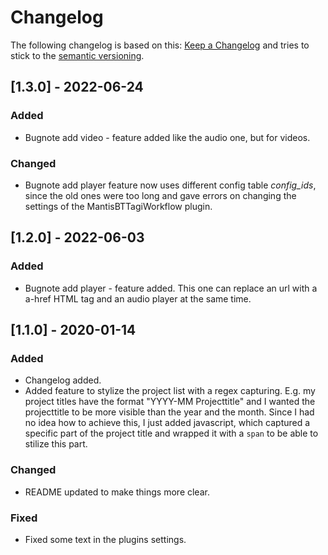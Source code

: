 # Changelog

The following changelog is based on this: [Keep a Changelog](http://keepachangelog.com/en/1.0.0/) and tries to stick to the [semantic versioning](http://semver.org/spec/v2.0.0.html).

## [1.3.0] - 2022-06-24
### Added
- Bugnote add video - feature added like the audio one, but for videos.

### Changed
- Bugnote add player feature now uses different config table _config\_ids_, since the old ones were too long and gave errors on changing the settings of the MantisBTTagiWorkflow plugin.

## [1.2.0] - 2022-06-03
### Added
- Bugnote add player - feature added. This one can replace an url with a a-href HTML tag and an audio player at the same time.

## [1.1.0] - 2020-01-14
### Added
- Changelog added.
- Added feature to stylize the project list with a regex capturing. E.g. my project titles have the format "YYYY-MM Projecttitle" and I wanted the projecttitle to be more visible than the year and the month. Since I had no idea how to achieve this, I just added javascript, which captured a specific part of the project title and wrapped it with a `span` to be able to stilize this part.

### Changed
- README updated to make things more clear.

### Fixed
- Fixed some text in the plugins settings.
